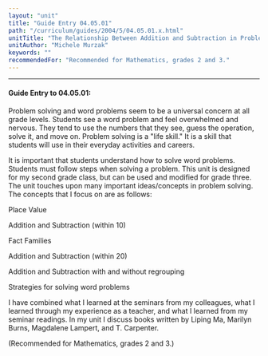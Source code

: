 ```yaml
---
layout: "unit"
title: "Guide Entry 04.05.01"
path: "/curriculum/guides/2004/5/04.05.01.x.html"
unitTitle: "The Relationship Between Addition and Subtraction in Problem Solving"
unitAuthor: "Michele Murzak"
keywords: ""
recommendedFor: "Recommended for Mathematics, grades 2 and 3."
---
```

<body>
<hr/>
<h4>
Guide Entry to 04.05.01:
</h4>
<p>
Problem solving and word problems seem to be a universal concern at all grade levels.  Students see a word problem and feel overwhelmed and nervous.  They tend to use the numbers that they see, guess the operation, solve it, and move on.  Problem solving is a "life skill."  It is a skill that students will use in their everyday activities and careers.
</p>
<p>
It is important that students understand how to solve word problems.  Students must follow steps when solving a problem.  This unit is designed for my second grade class, but can be used and modified for grade three.  The unit touches upon many important ideas/concepts in problem solving.  The concepts that I focus on are as follows:
</p>
<p>
Place Value
</p>
<p>
Addition and Subtraction (within 10)
</p>
<p>
Fact Families
</p>
<p>
Addition and Subtraction (within 20)
</p>
<p>
Addition and Subtraction with and without regrouping
</p>
<p>
Strategies for solving word problems
</p>
<p>
I have combined what I learned at the seminars from my colleagues, what I learned through my experience as a teacher, and what I learned from my seminar readings.  In my unit I discuss books written by Liping Ma, Marilyn Burns, Magdalene Lampert, and T. Carpenter.
</p>
<p>
(Recommended for Mathematics, grades 2 and 3.)
</p>
</body>